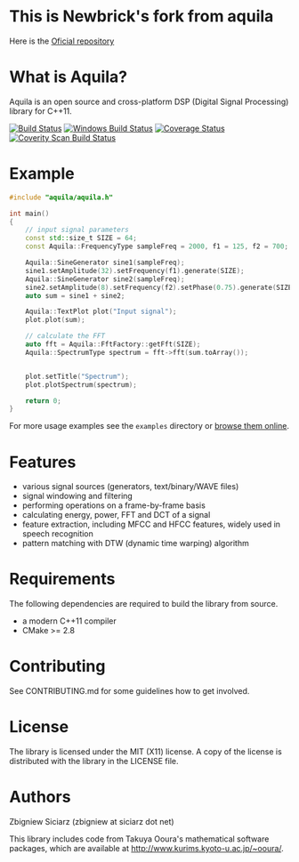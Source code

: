 This is Newbrick's fork from aquila
===================================

Here is the [Oficial repository](https://github.com/zsiciarz/aquila) 

What is Aquila?
===============

Aquila is an open source and cross-platform DSP (Digital Signal Processing)
library for C++11.

[![Build Status](https://travis-ci.org/zsiciarz/aquila.png?branch=master)](https://travis-ci.org/zsiciarz/aquila)
[![Windows Build Status](https://ci.appveyor.com/api/projects/status/github/zsiciarz/aquila?branch=master&svg=true)](https://ci.appveyor.com/project/zsiciarz/aquila)
[![Coverage Status](https://coveralls.io/repos/zsiciarz/aquila/badge.png)](https://coveralls.io/r/zsiciarz/aquila)
[![Coverity Scan Build Status](https://scan.coverity.com/projects/2786/badge.svg)](https://scan.coverity.com/projects/2786)


Example
=======

```cpp
#include "aquila/aquila.h"

int main()
{
    // input signal parameters
    const std::size_t SIZE = 64;
    const Aquila::FrequencyType sampleFreq = 2000, f1 = 125, f2 = 700;

    Aquila::SineGenerator sine1(sampleFreq);
    sine1.setAmplitude(32).setFrequency(f1).generate(SIZE);
    Aquila::SineGenerator sine2(sampleFreq);
    sine2.setAmplitude(8).setFrequency(f2).setPhase(0.75).generate(SIZE);
    auto sum = sine1 + sine2;

    Aquila::TextPlot plot("Input signal");
    plot.plot(sum);

    // calculate the FFT
    auto fft = Aquila::FftFactory::getFft(SIZE);
    Aquila::SpectrumType spectrum = fft->fft(sum.toArray());


    plot.setTitle("Spectrum");
    plot.plotSpectrum(spectrum);

    return 0;
}
```

For more usage examples see the `examples` directory or
[browse them online](http://aquila-dsp.org/articles/examples/).


Features
========

 * various signal sources (generators, text/binary/WAVE files)
 * signal windowing and filtering
 * performing operations on a frame-by-frame basis
 * calculating energy, power, FFT and DCT of a signal
 * feature extraction, including MFCC and HFCC features, widely used in
   speech recognition
 * pattern matching with DTW (dynamic time warping) algorithm


Requirements
============

The following dependencies are required to build the library from source.

 * a modern C++11 compiler
 * CMake >= 2.8


Contributing
============

See CONTRIBUTING.md for some guidelines how to get involved.


License
=======

The library is licensed under the MIT (X11) license. A copy of the license
is distributed with the library in the LICENSE file.


Authors
=======

Zbigniew Siciarz (zbigniew at siciarz dot net)

This library includes code from Takuya Ooura's mathematical software packages,
which are available at http://www.kurims.kyoto-u.ac.jp/~ooura/.
